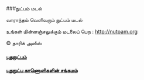﻿###நுட்பம் மடல்

வாராந்தம் வெளிவரும் நுட்பம் மடல்

உங்கள் மின்னஞ்சலுக்கும் மடலைப் பெற : http://nutpam.org

&copy; தாரிக் அஸீஸ்

#### [புதுநுட்பம்](http://puthunutpam.com)
#### [புதுநுட்ப காணொளிகளின் சங்கமம்](http://youtube.com/puthunutpam)
